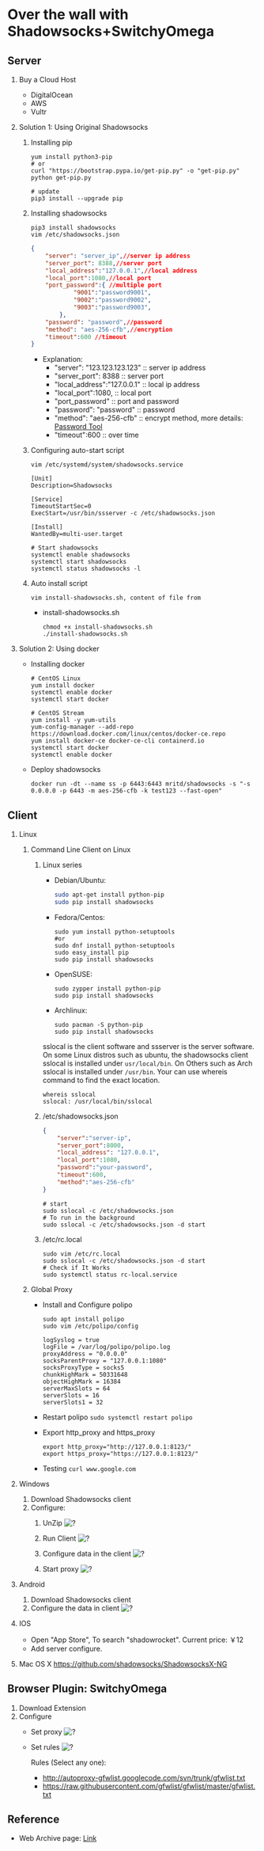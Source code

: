 # Over the wall with Shadowsocks+SwitchyOmega

## Server
1. Buy a Cloud Host
	- DigitalOcean
	- AWS
	- Vultr
2. Solution 1: Using Original Shadowsocks
	1. Installing pip
        ```shell
        yum install python3-pip
        # or
        curl "https://bootstrap.pypa.io/get-pip.py" -o "get-pip.py"
        python get-pip.py
        ```

        ```shell
        # update
        pip3 install --upgrade pip
        ```

	2. Installing shadowsocks
        ```shell
        pip3 install shadowsocks
        vim /etc/shadowsocks.json
        ```
	
        ```json
        {
            "server": "server_ip",//server ip address
            "server_port": 8388,//server port
            "local_address":"127.0.0.1",//local address
            "local_port":1080,//local port
            "port_password":{ //multiple port
                    "9001":"password9001",
                    "9002":"password9002",
                    "9003":"password9003",
                },
            "password": "password",//password
            "method": "aes-256-cfb",//encryption
            "timeout":600 //timeout
        }
        ```
        - Explanation:
            - "server": "123.123.123.123" :: server ip address
            - "server_port": 8388 :: server port
            - "local_address":"127.0.0.1" :: local ip address
            - "local_port":1080, :: local port
            - "port_password" :: port and password
            - "password": "password" :: password
            - "method": "aes-256-cfb" :: encrypt method, more details: [Password Tool](http://ucdok.com/project/generate_password.html)
            - "timeout":600 :: over time
		
	3. Configuring auto-start script
        ```shell
        vim /etc/systemd/system/shadowsocks.service
        ```
        
        ```service
        [Unit]
        Description=Shadowsocks
        
        [Service]
        TimeoutStartSec=0
        ExecStart=/usr/bin/ssserver -c /etc/shadowsocks.json
        
        [Install]
        WantedBy=multi-user.target
        ```
        
        ```shell
        # Start shadowsocks
        systemctl enable shadowsocks
        systemctl start shadowsocks
        systemctl status shadowsocks -l
        ```
	4. Auto install script
		```shell
		vim install-shadowsocks.sh, content of file from 
		```
		 
	    - install-shadowsocks.sh
            ```shell
            chmod +x install-shadowsocks.sh
            ./install-shadowsocks.sh
            ```

3. Solution 2: Using docker
	- Installing docker
        ```shell
        # CentOS Linux
        yum install docker
        systemctl enable docker
        systemctl start docker
        ```

        ```shell
        # CentOS Stream
        yum install -y yum-utils
        yum-config-manager --add-repo https://download.docker.com/linux/centos/docker-ce.repo
        yum install docker-ce docker-ce-cli containerd.io
        systemctl start docker
        systemctl enable docker
        ```
	
	- Deploy shadowsocks
        ```shell
        docker run -dt --name ss -p 6443:6443 mritd/shadowsocks -s "-s 0.0.0.0 -p 6443 -m aes-256-cfb -k test123 --fast-open"
        ```

## Client
1. Linux
	1. Command Line Client on Linux
		1. Linux series
			- Debian/Ubuntu:
				```bash
				sudo apt-get install python-pip
				sudo pip install shadowsocks
				```

			- Fedora/Centos:
				```shell
				sudo yum install python-setuptools   
				#or   
				sudo dnf install python-setuptools
				sudo easy_install pip
				sudo pip install shadowsocks
				```

			 - OpenSUSE:
				```shell
				sudo zypper install python-pip
				sudo pip install shadowsocks
				```

			- Archlinux:
                ```shell
                sudo pacman -S python-pip
                sudo pip install shadowsocks
                ```

			sslocal is the client software and ssserver is the server software. On some Linux distros such as ubuntu, the shadowsocks client sslocal is installed under `usr/local/bin`. On Others such as Arch sslocal is installed under `/usr/bin`. 
			Your can use whereis command to find the exact location.
			```shell
			whereis sslocal
			sslocal: /usr/local/bin/sslocal
			```
		
		2. /etc/shadowsocks.json
			```json
			{
				"server":"server-ip",
				"server_port":8000,
				"local_address": "127.0.0.1",
				"local_port":1080,
				"password":"your-password",
				"timeout":600,
				"method":"aes-256-cfb"
			}
			```
		
			```shell
			# start
			sudo sslocal -c /etc/shadowsocks.json
			# To run in the background
			sudo sslocal -c /etc/shadowsocks.json -d start
			```
		
		3. /etc/rc.local
			```shell
			sudo vim /etc/rc.local
			sudo sslocal -c /etc/shadowsocks.json -d start
			# Check if It Works
			sudo systemctl status rc-local.service
			```

	2. Global Proxy
		- Install and Configure polipo
			```shell
			sudo apt install polipo
			sudo vim /etc/polipo/config
			```
			
			```vim
			logSyslog = true
			logFile = /var/log/polipo/polipo.log
			proxyAddress = "0.0.0.0"
			socksParentProxy = "127.0.0.1:1080"
			socksProxyType = socks5
			chunkHighMark = 50331648
			objectHighMark = 16384
			serverMaxSlots = 64
			serverSlots = 16
			serverSlots1 = 32
			```

		- Restart polipo
			`sudo systemctl restart polipo`

		- Export http_proxy and https_proxy
		    ```shell
			export http_proxy="http://127.0.0.1:8123/"
	 		export https_proxy="https://127.0.0.1:8123/"
			```
		- Testing
			`curl www.google.com`

2. Windows
	1. Download Shadowsocks client
	2. Configure: 
		1. UnZip
            ![?](https://web.archive.org/web/20221206231806im_/https://zhaorengui.github.io/assets/images/shadowsocks-20170123111953.png)

		2. Run Client
            ![?](https://web.archive.org/web/20221206231805mp_/https://zhaorengui.github.io/assets/images/shadowsocks-20170123111902.png)

		3. Configure data in the client
            ![?](https://web.archive.org/web/20221206231805mp_/https://zhaorengui.github.io/assets/images/shadowsocks-20170123111953.png)

		4. Start proxy
            ![?](https://web.archive.org/web/20221206231805mp_/https://zhaorengui.github.io/assets/images/shadowsocks-20170123112126.png)

3. Android
	1. Download Shadowsocks client
	2. Configure the data in client
        ![?](https://web.archive.org/web/20221206231805im_/https://zhaorengui.github.io/assets/images/shadowsocks-20170123141118.png)

4. IOS
	- Open "App Store", To search "shadowrocket". Current price: ￥12
	- Add server configure.

5. Mac OS X
	https://github.com/shadowsocks/ShadowsocksX-NG

## Browser Plugin: SwitchyOmega
1. Download Extension
2.  Configure
	- Set proxy
        ![?](https://web.archive.org/web/20221206231805im_/https://zhaorengui.github.io/assets/images/switchyomega-01.png)
	- Set rules
        ![?](https://web.archive.org/web/20221206231805im_/https://zhaorengui.github.io/assets/images/switchyomega-02.png)

		Rules (Select any one):
		- http://autoproxy-gfwlist.googlecode.com/svn/trunk/gfwlist.txt
		- https://raw.githubusercontent.com/gfwlist/gfwlist/master/gfwlist.txt


## Reference
- Web Archive page: [Link](https://web.archive.org/web/20221206231805/https://zhaorengui.github.io/network/software/2018/08/10/shadowsocks-switchyOmega-en/)